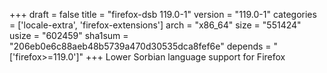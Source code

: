 +++
draft = false
title = "firefox-dsb 119.0-1"
version = "119.0-1"
categories = ['locale-extra', 'firefox-extensions']
arch = "x86_64"
size = "551424"
usize = "602459"
sha1sum = "206eb0e6c88aeb48b5739a470d30535dca8fef6e"
depends = "['firefox>=119.0']"
+++
Lower Sorbian language support for Firefox